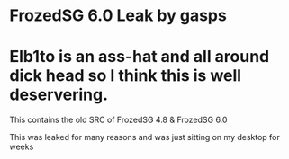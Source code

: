 # FrozedSG 6.0 Leak by gasps

# Elb1to is an ass-hat and all around dick head so I think this is well deservering.

This contains the old SRC of FrozedSG 4.8 & FrozedSG 6.0

This was leaked for many reasons and was just sitting on my desktop for weeks
